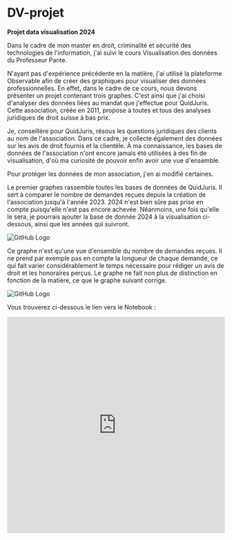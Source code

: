 # DV-projet
**Projet data visualisation 2024**

Dans le cadre de mon master en droit, criminalité et sécurité des technologies de l'information, j'ai suivi le cours Visualisation des données du Professeur Pante.

N'ayant pas d'expérience précédente en la matière, j'ai utilisé la plateforme Observable afin de créer des graphiques pour visualiser des données professionnelles. En effet, dans le cadre de ce cours, nous devons présenter un projet contenant trois graphes. C'est ainsi que j'ai choisi d'analyser des données liées au mandat que j'effectue pour QuidJuris. Cette association, créée en 2011, propose à toutes et tous des analyses juridiques de droit suisse à bas prix.

Je, conseillère pour QuidJuris, résous les questions juridiques des clients au nom de l'association. Dans ce cadre, je collecte également des données sur les avis de droit fournis et la clientèle. À ma connaissance, les bases de données de l'association n'ont encore jamais été utilisées à des fin de visualisation, d'où ma curiosité de pouvoir enfin avoir une vue d'ensemble.

Pour protéger les données de mon association, j'en ai modifié certaines. 

Le premier graphes rassemble toutes les bases de données de QuidJuris. Il sert à comparer le nombre de demandes reçues depuis la création de l'association jusqu'à l'année 2023. 2024 n'est bien sûre pas prise en compte puisqu'elle n'est pas encore achevée. Néanmoins, une fois qu'elle le sera, je pourrais ajouter la base de donnée 2024 à la visualisation ci-dessous, ainsi que les années  qui suivront. 

![GitHub Logo](https://github.com/DelB22/DV-projet/raw/main/graph-annees.png)

Ce graphe n'est qu'une vue d'ensemble du nombre de demandes reçues. Il ne prend par exemple pas en compte la longueur de chaque demande, ce qui fait varier considérablement le temps nécessaire pour rédiger un avis de droit et les honoraires perçus. Le graphe ne fait non plus de distinction en fonction de la matière, ce que le graphe suivant corrige. 

![GitHub Logo](https://github.com/DelB22/DV-projet/blob/main/graph-matieres.png)




Vous trouverez ci-dessous le lien vers le Notebook :

<iframe width="100%" height="500" frameborder="0"
  src="https://observablehq.com/embed/efe83815ec470cfa@112?cell=*&api_key=4fbcd42ac1d656b2669981dc02ee5adc29e5080b"></iframe>
  
